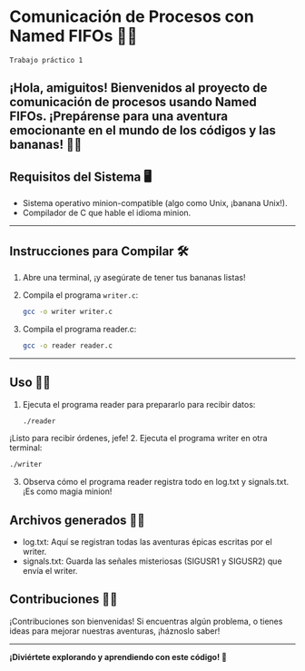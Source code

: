 # Comunicación de Procesos con Named FIFOs 🍌🚀
`Trabajo práctico 1`

¡Hola, amiguitos! Bienvenidos al proyecto de comunicación de procesos usando Named FIFOs. ¡Prepárense para una aventura emocionante en el mundo de los códigos y las bananas! 🍌🎉
---

## Requisitos del Sistema 🖥️

- Sistema operativo minion-compatible (algo como Unix, ¡banana Unix!).
- Compilador de C que hable el idioma minion.
---

## Instrucciones para Compilar 🛠️

1. Abre una terminal, ¡y asegúrate de tener tus bananas listas!
2. Compila el programa `writer.c`:

   ```bash
   gcc -o writer writer.c
   ```

3. Compila el programa reader.c:
   ```bash
   gcc -o reader reader.c
   ```
---
## Uso 🍌🤖
1. Ejecuta el programa reader para prepararlo para recibir datos:
   
   ```bash
   ./reader
   ```
  ¡Listo para recibir órdenes, jefe!
2. Ejecuta el programa writer en otra terminal:

   ```bash
   ./writer
  ```
3. Observa cómo el programa reader registra todo en log.txt y signals.txt. ¡Es como magia minion!


## Archivos generados 📁🍌

- log.txt: Aquí se registran todas las aventuras épicas escritas por el writer.
- signals.txt: Guarda las señales misteriosas (SIGUSR1 y SIGUSR2) que envía el writer.

## Contribuciones 🍌💬
¡Contribuciones son bienvenidas! Si encuentras algún problema, o tienes ideas para mejorar nuestras aventuras, ¡háznoslo saber!

---

**¡Diviértete explorando y aprendiendo con este código! 🚀**

